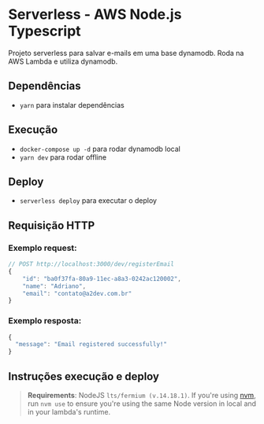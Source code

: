 # Serverless - AWS Node.js Typescript

Projeto serverless para salvar e-mails em uma base dynamodb. 
Roda na AWS Lambda e utiliza dynamodb.

## Dependências

- `yarn` para instalar dependências

## Execução
- `docker-compose up -d` para rodar dynamodb local
- `yarn dev` para rodar offline

## Deploy
- `serverless deploy` para executar o deploy


## Requisição HTTP

### Exemplo request:
```js
// POST http://localhost:3000/dev/registerEmail
{
	"id": "ba0f37fa-80a9-11ec-a8a3-0242ac120002",
	"name": "Adriano",
	"email": "contato@a2dev.com.br"
}
```

### Exemplo resposta:
```js
{
  "message": "Email registered successfully!"
}
```

## Instruções execução e deploy

> **Requirements**: NodeJS `lts/fermium (v.14.18.1)`. If you're using [nvm](https://github.com/nvm-sh/nvm), run `nvm use` to ensure you're using the same Node version in local and in your lambda's runtime.

